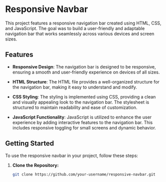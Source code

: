 # Responsive Navbar

This project features a responsive navigation bar created using HTML, CSS, and JavaScript. The goal was to build a user-friendly and adaptable navigation bar that works seamlessly across various devices and screen sizes.

## Features

- **Responsive Design**: The navigation bar is designed to be responsive, ensuring a smooth and user-friendly experience on devices of all sizes.

- **HTML Structure**: The HTML file provides a well-organized structure for the navigation bar, making it easy to understand and modify.

- **CSS Styling**: The styling is implemented using CSS, providing a clean and visually appealing look to the navigation bar. The stylesheet is structured to maintain readability and ease of customization.

- **JavaScript Functionality**: JavaScript is utilized to enhance the user experience by adding interactive features to the navigation bar. This includes responsive toggling for small screens and dynamic behavior.

## Getting Started

To use the responsive navbar in your project, follow these steps:

1. **Clone the Repository:**
   ```bash
   git clone https://github.com/your-username/responsive-navbar.git
